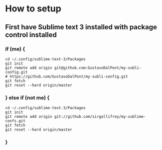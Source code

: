 # How to setup

## First have Sublime text 3 installed with package control installed


### if (me) {
```
cd ~/.config/sublime-text-3/Packages
git init
git remote add origin git@github.com:GustavoDalPont/my-subli-config.git 
# https://github.com/GustavoDalPont/my-subli-config.git
git fetch
git reset --hard origin/master
```


### } else if (not me) {
```
cd ~/.config/sublime-text-3/Packages
git init
git remote add origin git://github.com/sirgallifrey/my-sublime-confs.git
git fetch
git reset --hard origin/master
```
### }
